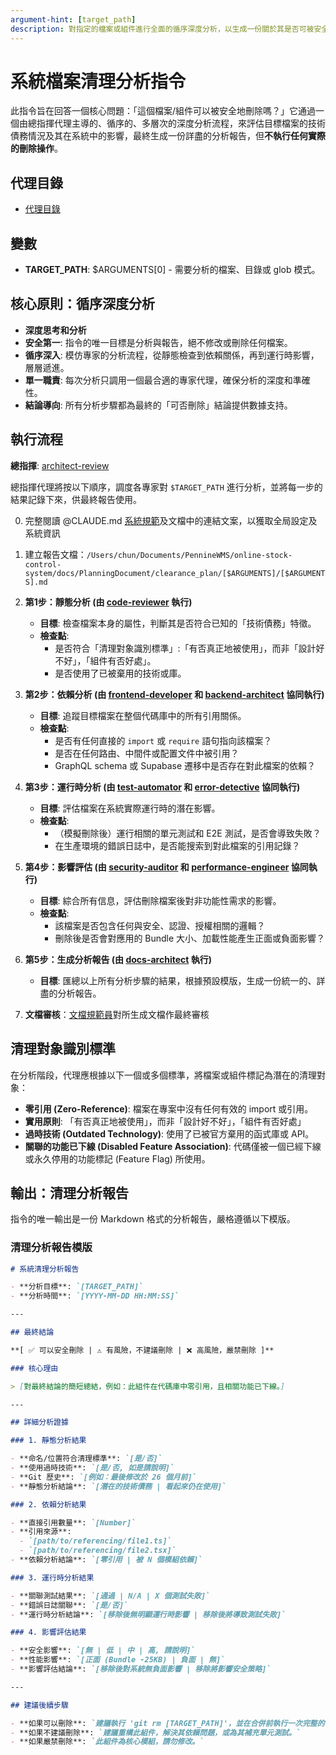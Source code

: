 ```yaml
---
argument-hint: [target_path]
description: 對指定的檔案或組件進行全面的循序深度分析，以生成一份關於其是否可被安全移除的詳盡報告。
---
```


# 系統檔案清理分析指令

此指令旨在回答一個核心問題：「這個檔案/組件可以被安全地刪除嗎？」它通過一個由總指揮代理主導的、循序的、多層次的深度分析流程，來評估目標檔案的技術債務情況及其在系統中的影響，最終生成一份詳盡的分析報告，但**不執行任何實際的刪除操作**。

## 代理目錄

- [代理目錄](/Users/chun/Documents/PennineWMS/online-stock-control-system/.claude/agents)

## 變數

- **TARGET_PATH**: $ARGUMENTS[0] - 需要分析的檔案、目錄或 glob 模式。

## 核心原則：循序深度分析

- **深度思考和分析**
- **安全第一**: 指令的唯一目標是分析與報告，絕不修改或刪除任何檔案。
- **循序深入**: 模仿專家的分析流程，從靜態檢查到依賴關係，再到運行時影響，層層遞進。
- **單一職責**: 每次分析只調用一個最合適的專家代理，確保分析的深度和準確性。
- **結論導向**: 所有分析步驟都為最終的「可否刪除」結論提供數據支持。

## 執行流程

**總指揮**: [architect-review](../agents/architect-review.md)

總指揮代理將按以下順序，調度各專家對 `$TARGET_PATH` 進行分析，並將每一步的結果記錄下來，供最終報告使用。

0. 完整閱讀 @CLAUDE.md [系統規範](../../CLAUDE.local.md)及文檔中的連結文案，以獲取全局設定及系統資訊

1. 建立報告文檔：`/Users/chun/Documents/PennineWMS/online-stock-control-system/docs/PlanningDocument/clearance_plan/[$ARGUMENTS]/[$ARGUMENTS].md`

2. **第1步：靜態分析 (由 [code-reviewer](../agents/code-reviewer.md) 執行)**
   - **目標**: 檢查檔案本身的屬性，判斷其是否符合已知的「技術債務」特徵。
   - **檢查點**:
     - 是否符合「清理對象識別標準」:「有否真正地被使用」，而非「設計好不好」，「組件有否好處」。
     - 是否使用了已被棄用的技術或庫。

3. **第2步：依賴分析 (由 [frontend-developer](../agents/frontend-developer.md) 和 [backend-architect](../agents/backend-architect.md) 協同執行)**
   - **目標**: 追蹤目標檔案在整個代碼庫中的所有引用關係。
   - **檢查點**:
     - 是否有任何直接的 `import` 或 `require` 語句指向該檔案？
     - 是否在任何路由、中間件或配置文件中被引用？
     - GraphQL schema 或 Supabase 遷移中是否存在對此檔案的依賴？

4. **第3步：運行時分析 (由 [test-automator](../agents/test-automator.md) 和 [error-detective](../agents/error-detective.md) 協同執行)**
   - **目標**: 評估檔案在系統實際運行時的潛在影響。
   - **檢查點**:
     - （模擬刪除後）運行相關的單元測試和 E2E 測試，是否會導致失敗？
     - 在生產環境的錯誤日誌中，是否能搜索到對此檔案的引用記錄？

5. **第4步：影響評估 (由 [security-auditor](../agents/security-auditor.md) 和 [performance-engineer](../agents/performance-engineer.md) 協同執行)**
   - **目標**: 綜合所有信息，評估刪除檔案後對非功能性需求的影響。
   - **檢查點**:
     - 該檔案是否包含任何與安全、認證、授權相關的邏輯？
     - 刪除後是否會對應用的 Bundle 大小、加載性能產生正面或負面影響？

6. **第5步：生成分析報告 (由 [docs-architect](../agents/docs-architect.md) 執行)**
   - **目標**: 匯總以上所有分析步驟的結果，根據預設模版，生成一份統一的、詳盡的分析報告。

7. **文檔審核**：[文檔規範員](../agents/documentation-normalizer.md)對所生成文檔作最終審核

## 清理對象識別標準

在分析階段，代理應根據以下一個或多個標準，將檔案或組件標記為潛在的清理對象：

- **零引用 (Zero-Reference)**: 檔案在專案中沒有任何有效的 import 或引用。
- **實用原則**: 「有否真正地被使用」，而非「設計好不好」，「組件有否好處」
- **過時技術 (Outdated Technology)**: 使用了已被官方棄用的函式庫或 API。
- **關聯的功能已下線 (Disabled Feature Association)**: 代碼僅被一個已經下線或永久停用的功能標記 (Feature Flag) 所使用。

## 輸出：清理分析報告

指令的唯一輸出是一份 Markdown 格式的分析報告，嚴格遵循以下模版。

### 清理分析報告模版

```markdown
# 系統清理分析報告

- **分析目標**: `[TARGET_PATH]`
- **分析時間**: `[YYYY-MM-DD HH:MM:SS]`

---

## 最終結論

**[ ✅ 可以安全刪除 | ⚠️ 有風險，不建議刪除 | ❌ 高風險，嚴禁刪除 ]**

### 核心理由

> [對最終結論的簡短總結，例如：此組件在代碼庫中零引用，且相關功能已下線。]

---

## 詳細分析證據

### 1. 靜態分析結果

- **命名/位置符合清理標準**: `[是/否]`
- **使用過時技術**: `[是/否, 如是請說明]`
- **Git 歷史**: `[例如：最後修改於 26 個月前]`
- **靜態分析結論**: `[潛在的技術債務 | 看起來仍在使用]`

### 2. 依賴分析結果

- **直接引用數量**: `[Number]`
- **引用來源**:
  - `[path/to/referencing/file1.ts]`
  - `[path/to/referencing/file2.tsx]`
- **依賴分析結論**: `[零引用 | 被 N 個模組依賴]`

### 3. 運行時分析結果

- **關聯測試結果**: `[通過 | N/A | X 個測試失敗]`
- **錯誤日誌關聯**: `[是/否]`
- **運行時分析結論**: `[移除後無明顯運行時影響 | 移除後將導致測試失敗]`

### 4. 影響評估結果

- **安全影響**: `[無 | 低 | 中 | 高, 請說明]`
- **性能影響**: `[正面 (Bundle -25KB) | 負面 | 無]`
- **影響評估結論**: `[移除後對系統無負面影響 | 移除將影響安全策略]`

---

## 建議後續步驟

- **如果可以刪除**: `建議執行 'git rm [TARGET_PATH]'，並在合併前執行一次完整的 E2E 測試。`
- **如果不建議刪除**: `建議重構此組件，解決其依賴問題，或為其補充單元測試。`
- **如果嚴禁刪除**: `此組件為核心模組，請勿修改。`
```
